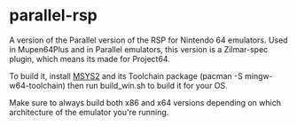 # parallel-rsp

A version of the Parallel version of the RSP for Nintendo 64 emulators. Used in Mupen64Plus and in Parallel emulators, this version is a Zilmar-spec plugin, which means its made for Project64.

To build it, install [MSYS2](https://www.msys2.org/) and its Toolchain package (pacman -S mingw-w64-toolchain) then run build_win.sh to build it for your OS.

Make sure to always build both x86 and x64 versions depending on which architecture of the emulator you're running.
